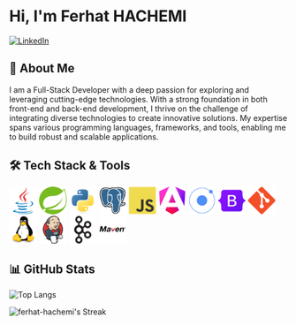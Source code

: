# Hi, I'm Ferhat HACHEMI

[![LinkedIn](https://img.shields.io/badge/LinkedIn-Profile-blue)](https://www.linkedin.com/in/h-ferhat-account/)

## 👋 About Me

I am a Full-Stack Developer with a deep passion for exploring and leveraging cutting-edge technologies. With a strong foundation in both front-end and back-end development, I thrive on the challenge of integrating diverse technologies to create innovative solutions. My expertise spans various programming languages, frameworks, and tools, enabling me to build robust and scalable applications.

## 🛠️ Tech Stack & Tools

<img src="https://raw.githubusercontent.com/devicons/devicon/master/icons/java/java-original.svg" alt="Java" width="50"/>        <img src="https://raw.githubusercontent.com/devicons/devicon/master/icons/spring/spring-original.svg" alt="Spring" width="50"/>        <img src="https://raw.githubusercontent.com/devicons/devicon/master/icons/python/python-original.svg" alt="Python" width="50"/>        <img src="https://raw.githubusercontent.com/devicons/devicon/master/icons/postgresql/postgresql-original.svg" alt="PostgreSQL" width="50"/>        <img src="https://raw.githubusercontent.com/devicons/devicon/master/icons/javascript/javascript-original.svg" alt="JavaScript" width="50"/> 
                   <img src="https://raw.githubusercontent.com/devicons/devicon/master/icons/angular/angular-original.svg" alt="Angular" width="50"/>        <img src="https://raw.githubusercontent.com/devicons/devicon/ca28c779441053191ff11710fe24a9e6c23690d6/icons/ionic/ionic-original.svg" alt="Ionic" width="50"/>         <img src="https://raw.githubusercontent.com/devicons/devicon/master/icons/bootstrap/bootstrap-original.svg" alt="Bootstrap" width="50"/>        <img src="https://raw.githubusercontent.com/devicons/devicon/ca28c779441053191ff11710fe24a9e6c23690d6/icons/git/git-original.svg" alt="Git" width="50"/> 
         <img src="https://raw.githubusercontent.com/devicons/devicon/master/icons/linux/linux-original.svg" alt="Linux" width="50"/>         <img src="https://raw.githubusercontent.com/devicons/devicon/master/icons/jenkins/jenkins-original.svg" alt="Jenkins" width="50"/>        <img src="https://raw.githubusercontent.com/devicons/devicon/master/icons/apachekafka/apachekafka-original.svg" alt="Kafka" width="50"/>        <img src="https://raw.githubusercontent.com/devicons/devicon/ca28c779441053191ff11710fe24a9e6c23690d6/icons/maven/maven-original-wordmark.svg" alt="Maven" width="50"/>          

## 📊 GitHub Stats
![Top Langs](https://github-readme-stats.vercel.app/api/top-langs/?username=ferhat-hachemi&layout=compact&theme=radical)

![ferhat-hachemi's Streak](https://github-readme-streak-stats.herokuapp.com/?user=ferhat-hachemi&theme=onedark&hide_border=true)

